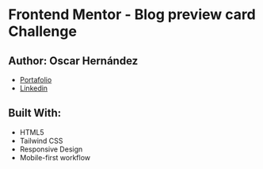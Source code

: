 # Frontend Mentor - Blog preview card Challenge

## Author: Oscar Hernández

- [Portafolio](https://portafolio-ebon-kappa.vercel.app/)
- [Linkedin](https://www.linkedin.com/in/oscar-hdz202/)

## Built With:

- HTML5
- Tailwind CSS
- Responsive Design
- Mobile-first workflow

[](./assets/images/blog-preview-card.png)
